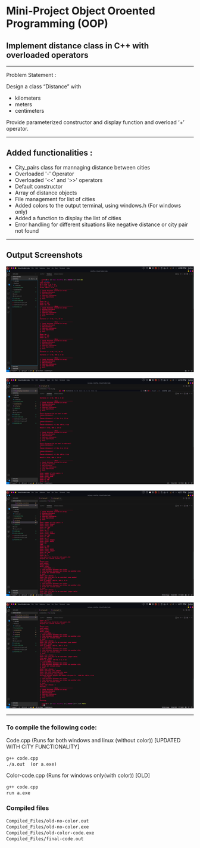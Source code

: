 <!-- Documentation to compile the following codes -->

# Mini-Project Object Oroented Programming (OOP)

## Implement distance class in C++ with overloaded operators


----------------------------------------------------------------

Problem Statement :


Design a class “Distance” with
- kilometers
- meters
- centimeters

Provide parameterized constructor and display function and overload ‘+’ operator.

----------------------------------------------------------------

Added functionalities :
----------------------------------------------------------------
- City_pairs class for mannaging distance between cities
- Overloaded '-' Operator
- Overloaded '<<' and '>>' operators 
- Default constructor
- Array of distance objects
- File management for list of cities
- Added colors to the output terminal, using windows.h (For windows only)
- Added a function to display the list of cities
- Error handling for different situations like negative distance or city pair not found
----------------------------------------------------------------

## Output Screenshots

![ss1](screenshots/ss1.png)


![ss2](screenshots/ss2.png)


![ss3](screenshots/ss3.png)

![ss4](screenshots/ss4.png)

----------------------------------------------------------------

### To compile the following code:


Code.cpp (Runs for both windows and linux (without color)) [UPDATED WITH CITY FUNCTIONALITY]
```
g++ code.cpp
./a.out  (or a.exe)
```
Color-code.cpp (Runs for windows only(with color)) [OLD]

```
g++ code.cpp
run a.exe
```

### Compiled files

```
Compiled_Files/old-no-color.out
Compiled_Files/old-no-color.exe
Compiled_Files/old-color-code.exe
Compiled_Files/final-code.out 
```
